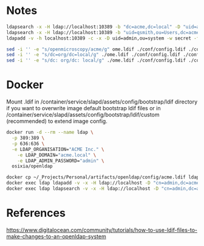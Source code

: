 # Notes

```bash
ldapsearch -x -H ldap://localhost:10389 -b "dc=acme,dc=local" -D "uid=admin,ou=system" -w secret
ldapsearch -x -H ldap://localhost:10389 -b "uid=qsmith,ou=Users,dc=acme,dc=local" -D "uid=admin,ou=system" -w secret
ldapadd -v -h localhost:10389 -c -x -D uid=admin,ou=system -w secret -f ~/_QSmith/Data/openldap/config/acme.ldif

sed -i '' -e "s/openmicroscopy/acme/g" ome.ldif ./conf/config.ldif ./conf/ads-contextentry.decoded
sed -i '' -e "s/dc=org/dc=local/g" ./ome.ldif ./conf/config.ldif ./conf/ads-contextentry.decoded
sed -i '' -e "s/dc: org/dc: local/g" ./ome.ldif ./conf/config.ldif ./conf/ads-contextentry.decoded
```

# Docker

Mount .ldif in /container/service/slapd/assets/config/bootstrap/ldif directory if you want to overwrite image default bootstrap ldif files or in /container/service/slapd/assets/config/bootstrap/ldif/custom (recommended) to extend image config.

```bash
docker run -d --rm --name ldap \
  -p 389:389 \
  -p 636:636 \
  -e LDAP_ORGANISATION="ACME Inc." \
	-e LDAP_DOMAIN="acme.local" \
	-e LDAP_ADMIN_PASSWORD="admin" \
  osixia/openldap

docker cp ~/_Projects/Personal/artifacts/openldap/config/acme.ldif ldap:/tmp/acme.ldif
docker exec ldap ldapadd -v -x -H ldap://localhost -D "cn=admin,dc=acme,dc=local" -w admin -f /tmp/acme.ldif
docker exec ldap ldapsearch -v -x -H ldap://localhost -D "cn=admin,dc=acme,dc=local" -w admin -b "dc=acme,dc=local"
```

# References

https://www.digitalocean.com/community/tutorials/how-to-use-ldif-files-to-make-changes-to-an-openldap-system
